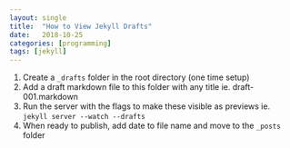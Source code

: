 ```yaml
---
layout: single
title:  "How to View Jekyll Drafts"
date:   2018-10-25
categories: [programming]
tags: [jekyll]
---
```


1. Create a `_drafts` folder in the root directory (one time setup)
2. Add a draft markdown file to this folder with any title ie. draft-001.markdown
3. Run the server with the flags to make these visible as previews ie. `jekyll server --watch --drafts`
4. When ready to publish, add date to file name and move to the `_posts` folder
